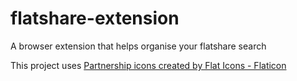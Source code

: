 # flatshare-extension
A browser extension that helps organise your flatshare search

This project uses <a href="https://www.flaticon.com/free-icons/partnership" title="partnership icons">Partnership icons created by Flat Icons - Flaticon</a>
